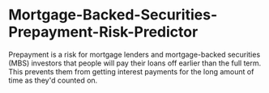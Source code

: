 # Mortgage-Backed-Securities-Prepayment-Risk-Predictor
Prepayment is a risk for mortgage lenders and mortgage-backed securities (MBS) investors that people will pay their loans off earlier than the full term. This prevents them from getting interest payments for the long amount of time as they'd counted on.
